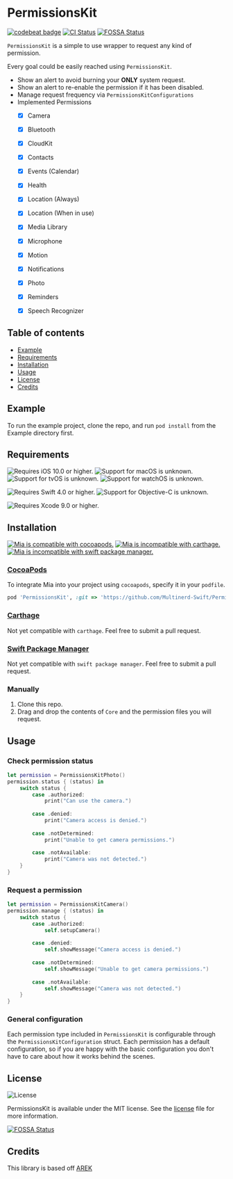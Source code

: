 # PermissionsKit


[![codebeat badge](https://codebeat.co/badges/066bdbfe-2670-41a0-86e0-a1afab3f2be8)](https://codebeat.co/projects/github-com-multinerd-swift-permissionskit-master)
[![CI Status](https://img.shields.io/travis/Multinerd-Swift/PermissionsKit.svg?style=flat&colorA=212121)](https://travis-ci.org/Multinerd-Swift/PermissionsKit)
[![FOSSA Status](https://app.fossa.io/api/projects/git%2Bgithub.com%2FMultinerd-Swift%2FPermissionsKit.svg?type=shield)](https://app.fossa.io/projects/git%2Bgithub.com%2FMultinerd-Swift%2FPermissionsKit?ref=badge_shield)

`PermissionsKit` is a simple to use wrapper to request any kind of permission.  

Every goal could be easily reached using `PermissionsKit`.
* Show an alert to avoid burning your **ONLY** system request.
* Show an alert to re-enable the permission if it has been disabled.
* Manage request frequency via `PermissionsKitConfigurations`
* Implemented Permissions
  - [x] Camera
  - [x] Bluetooth
  - [x] CloudKit
  - [x] Contacts
  - [x] Events (Calendar)
  - [x] Health
  - [x] Location (Always)
  - [x] Location (When in use)
  - [x] Media Library
  - [x] Microphone
  - [x] Motion
  - [x] Notifications
  - [x] Photo
  - [x] Reminders
  - [x] Speech Recognizer





## Table of contents

* [Example](#example)
* [Requirements](#requirements)
* [Installation](#installation)
* [Usage](#usage)
* [License](#license)
* [Credits](#credits)





<a name="example"></a>
## Example

To run the example project, clone the repo, and run `pod install` from the Example directory first.





<a name="requirements"></a>
## Requirements

![Requires iOS 10.0 or higher.][iosBadge]
![Support for macOS is unknown.][macBadge]
![Support for tvOS is unknown.][tvBadge]
![Support for watchOS is unknown.][watchBadge]

![Requires Swift 4.0 or higher.][swiftBadge]
![Support for Objective-C is unknown.][objcBadge]

![Requires Xcode 9.0 or higher.][xcodeBadge]

[iosBadge]: https://img.shields.io/badge/ios-10.0+-a.svg?style=flat&colorA=212121&colorB=616161
[macBadge]: https://img.shields.io/badge/macos-unknown-a.svg?style=flat&colorA=212121&colorB=616161
[tvBadge]: https://img.shields.io/badge/tvos-unknown-a.svg?style=flat&colorA=212121&colorB=616161
[watchBadge]: https://img.shields.io/badge/watchos-unknown-a.svg?style=flat&colorA=212121&colorB=616161

[swiftBadge]: https://img.shields.io/badge/swift-4.0+-a.svg?style=flat&colorA=212121&colorB=FD7935
[objcBadge]: https://img.shields.io/badge/objective--c-unknown-a.svg?style=flat&colorA=212121&colorB=616161

[xcodeBadge]: https://img.shields.io/badge/xcode-9.0+-a.svg?style=flat&colorA=212121&colorB=00B0FF





<a name="installation"></a>
## Installation

[![Mia is compatible with cocoapods.][cocoapodsBadge]][cocoapodsURL]
[![Mia is incompatible with carthage.][carthageBadge]][carthageURL]
[![Mia is incompatible with swift package manager.][spmBadge]][spmURL]


### [CocoaPods][cocoapodsURL]

To integrate Mia into your project using `cocoapods`, specify it in your `podfile`.

```ruby
pod 'PermissionsKit', :git => 'https://github.com/Multinerd-Swift/PermissionsKit.git'
```


### [Carthage][carthageURL]

Not yet compatible with `carthage`. Feel free to submit a pull request.


### [Swift Package Manager][spmURL]

Not yet compatible with `swift package manager`. Feel free to submit a pull request.


### Manually

1. Clone this repo.
2. Drag and drop the contents of `Core` and the permission files you will request.

[cocoapodsBadge]: https://img.shields.io/badge/cocoapods-compatible-a.svg?style=flat&colorA=212121&colorB=00C853
[carthageBadge]: https://img.shields.io/badge/carthage-incompatible-red.svg?style=flat&colorA=212121&colorB=E53935
[spmBadge]: https://img.shields.io/badge/spm-incompatible-red.svg?style=flat&colorA=212121&colorB=E53935

[cocoapodsURL]: http://cocoapods.org
[carthageURL]: https://github.com/Carthage/Carthage
[spmURL]: https://swift.org/package-manager/





<a name="usage"></a>
## Usage

### Check permission status
```swift
let permission = PermissionsKitPhoto()
permission.status { (status) in
    switch status {
        case .authorized:    
            print("Can use the camera.")
            
        case .denied:        
            print("Camera access is denied.")
            
        case .notDetermined: 
            print("Unable to get camera permissions.")
            
        case .notAvailable:  
            print("Camera was not detected.")
    }
}
```

### Request a permission
```swift
let permission = PermissionsKitCamera()
permission.manage { (status) in
    switch status {
        case .authorized:    
            self.setupCamera()
            
        case .denied:        
            self.showMessage("Camera access is denied.")
            
        case .notDetermined: 
            self.showMessage("Unable to get camera permissions.")
            
        case .notAvailable:  
            self.showMessage("Camera was not detected.")
    }
}        
```

### General configuration
Each permission type included in `PermissionsKit` is configurable through the `PermissionsKitConfiguration` struct. Each permission has a default configuration, so if you are happy with the basic configuration you don't have to care about how it works behind the scenes.





<a name="license"></a>
## License

![License][licenseBadge]

PermissionsKit is available under the MIT license. See the [license][licenseURL] file for more information.

[licenseBadge]: https://img.shields.io/badge/license-MIT-a.svg?style=flat&colorA=212121&colorB=616161
[licenseURL]: https://github.com/Multinerd-Swift/PermissionsKit/blob/master/LICENSE





<a name="credits"></a>

[![FOSSA Status](https://app.fossa.io/api/projects/git%2Bgithub.com%2FMultinerd-Swift%2FPermissionsKit.svg?type=large)](https://app.fossa.io/projects/git%2Bgithub.com%2FMultinerd-Swift%2FPermissionsKit?ref=badge_large)

## Credits

This library is based off [AREK]( https://github.com/ennioma/arek)